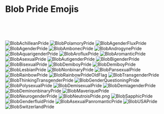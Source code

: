 # Blob Pride Emojis

<br><br><br>

![](https://github.com/kmddd59/emojis/raw/master/blob%20Emojis/Blob%20Flag/BlobAchilleanPride.png "BlobAchilleanPride")
![](https://github.com/kmddd59/emojis/raw/master/blob%20Emojis/Blob%20Flag/BlobPolamoryPride.png "BlobPolamoryPride")
![](https://github.com/kmddd59/emojis/raw/master/blob%20Emojis/Blob%20Flag/BlobAgenderFluxPride.png "BlobAgenderFluxPride")
![](https://github.com/kmddd59/emojis/raw/master/blob%20Emojis/Blob%20Flag/BlobAgenderPride.png "BlobAgenderPride")
![](https://github.com/kmddd59/emojis/raw/master/blob%20Emojis/Blob%20Flag/BlobAmbonecPride.png "BlobAmbonecPride")
![](https://github.com/kmddd59/emojis/raw/master/blob%20Emojis/Blob%20Flag/BlobAndrogynePride.png "BlobAndrogynePride")
![](https://github.com/kmddd59/emojis/raw/master/blob%20Emojis/Blob%20Flag/BlobAquarigenderPride.png "BlobAquarigenderPride")
![](https://github.com/kmddd59/emojis/raw/master/blob%20Emojis/Blob%20Flag/BlobArofluxPride.png "BlobArofluxPride")
![](https://github.com/kmddd59/emojis/raw/master/blob%20Emojis/Blob%20Flag/BlobAromanticPride.png "BlobAromanticPride")
![](https://github.com/kmddd59/emojis/raw/master/blob%20Emojis/Blob%20Flag/BlobAsexualPride.png "BlobAsexualPride")
![](https://github.com/kmddd59/emojis/raw/master/blob%20Emojis/Blob%20Flag/BlobAutigenderPride.png "BlobAutigenderPride")
![](https://github.com/kmddd59/emojis/raw/master/blob%20Emojis/Blob%20Flag/BlobBigenderPride.png "BlobBigenderPride")
![](https://github.com/kmddd59/emojis/raw/master/blob%20Emojis/Blob%20Flag/BlobBisexualPride.png "BlobBisexualPride")
![](https://github.com/kmddd59/emojis/raw/master/blob%20Emojis/Blob%20Flag/BlobDemiboyPride.png "BlobDemiboyPride")
![](https://github.com/kmddd59/emojis/raw/master/blob%20Emojis/Blob%20Flag/BlobDemigirlPride.png "BlobDemiboyPride")
![](https://github.com/kmddd59/emojis/raw/master/blob%20Emojis/Blob%20Flag/BlobLesbianPride.png "BlobLesbianPride")
![](https://github.com/kmddd59/emojis/raw/master/blob%20Emojis/Blob%20Flag/BlobNonbinaryPride.png "BlobNonbinaryPride")
![](https://github.com/kmddd59/emojis/raw/master/blob%20Emojis/Blob%20Flag/BlobPansexualPride.png "BlobPansexualPride")
![](https://github.com/kmddd59/emojis/raw/master/blob%20Emojis/Blob%20Flag/BlobRainbowPride.png "BlobRainbowPride")
![](https://github.com/kmddd59/emojis/raw/master/blob%20Emojis/Blob%20Flag/BlobRainbowPrideOldFlag.png "BlobRainbowPrideOldFlag")
![](https://github.com/kmddd59/emojis/raw/master/blob%20Emojis/Blob%20Flag/BlobTrans.png "BlobTransgenderPride")
![](https://github.com/kmddd59/emojis/raw/master/blob%20Emojis/Blob%20Flag/BlobThinkingTrans.png "BlobThinkingTransgenderPride")
![](https://github.com/kmddd59/emojis/raw/master/blob%20Emojis/Blob%20Flag/BlobGenderQuestioningPride.png "BlobGenderQuestioningPride")
![](https://github.com/kmddd59/emojis/raw/master/blob%20Emojis/Blob%20Flag/BlobPolysexualPride.png "BlobPolysexualPride")
![](https://github.com/kmddd59/emojis/raw/master/blob%20Emojis/Blob%20Flag/BlobDemisexualPride.png "BlobDemisexualPride")
![](https://github.com/kmddd59/emojis/raw/master/blob%20Emojis/Blob%20Flag/BlobDemiagenderPride.png "BlobDemiagenderPride")
![](https://github.com/kmddd59/emojis/raw/master/blob%20Emojis/Blob%20Flag/BlobDeminonbinaryPride.png "BlobDeminonbinaryPride")
![](https://github.com/kmddd59/emojis/raw/master/blob%20Emojis/Blob%20Flag/BlobMaveriquePride.png "BlobMaveriquePride")
![](https://github.com/kmddd59/emojis/raw/master/blob%20Emojis/Blob%20Flag/BlobNeurogenderPride.png "BlobNeurogenderPride")
![](https://github.com/kmddd59/emojis/raw/master/blob%20Emojis/Blob%20Flag/BlobNeutroisPride.png "BlobNeutroisPride.png")
![](https://github.com/kmddd59/emojis/raw/master/blob%20Emojis/Blob%20Flag/BlobSapphicPride.png "BlobSapphicPride")
![](https://github.com/kmddd59/emojis/raw/master/blob%20Emojis/Blob%20Flag/BlobGenderfluidPride.png "BlobGenderfluidPride")
![](https://github.com/kmddd59/emojis/raw/master/blob%20Emojis/Blob%20Flag/BlobAsexualPanromanticPride.png "BlobAsexualPanromanticPride")
![](https://github.com/kmddd59/emojis/raw/master/blob%20Emojis/Blob%20Flag/BlobUSAPride.png "BlobUSAPride")
![](https://github.com/kmddd59/emojis/raw/master/blob%20Emojis/Blob%20Flag/BlobSwitzerlandPride.png "BlobSwitzerlandPride")

<br><br><br>